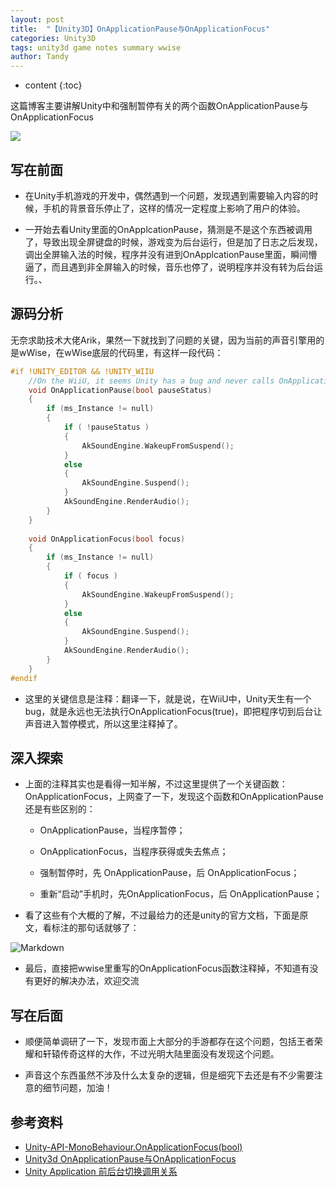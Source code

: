 ```yaml
---
layout: post
title:  "【Unity3D】OnApplicationPause与OnApplicationFocus"
categories: Unity3D
tags: unity3d game notes summary wwise
author: Tandy
---
```


* content
{:toc}

这篇博客主要讲解Unity中和强制暂停有关的两个函数OnApplicationPause与OnApplicationFocus

![](https://timgsa.baidu.com/timg?image&quality=80&size=b9999_10000&sec=1498625091335&di=7ff3f507fe3632acc059239d4fb9a60a&imgtype=0&src=http%3A%2F%2Fwww.qianjunyouxi.com%2Fueditor%2Fphp%2Fupload%2Fimage%2F20151008%2F1444309444853389.jpg)






## 写在前面

- 在Unity手机游戏的开发中，偶然遇到一个问题，发现遇到需要输入内容的时候，手机的背景音乐停止了，这样的情况一定程度上影响了用户的体验。

- 一开始去看Unity里面的OnApplcationPause，猜测是不是这个东西被调用了，导致出现全屏键盘的时候，游戏变为后台运行，但是加了日志之后发现，调出全屏输入法的时候，程序并没有进到OnApplcationPause里面，瞬间懵逼了，而且遇到非全屏输入的时候，音乐也停了，说明程序并没有转为后台运行。、

## 源码分析

无奈求助技术大佬Arik，果然一下就找到了问题的关键，因为当前的声音引擎用的是wWise，在wWise底层的代码里，有这样一段代码：

```c
#if !UNITY_EDITOR && !UNITY_WIIU
	//On the WiiU, it seems Unity has a bug and never calls OnApplicationFocus(true).  This leaves us in "suspended mode".  So commented out for now.
	void OnApplicationPause(bool pauseStatus) 
	{
		if (ms_Instance != null)
		{
			if ( !pauseStatus )
			{
				AkSoundEngine.WakeupFromSuspend();
			}
			else
			{
				AkSoundEngine.Suspend();  
			}
			AkSoundEngine.RenderAudio();
		}        
	}
	
    void OnApplicationFocus(bool focus)
    {
        if (ms_Instance != null)
        {
            if ( focus )
            {
                AkSoundEngine.WakeupFromSuspend();
            }
            else
            {
				AkSoundEngine.Suspend();           
            }
            AkSoundEngine.RenderAudio();
        }
    }
#endif
```

- 这里的关键信息是注释：翻译一下，就是说，在WiiU中，Unity天生有一个bug，就是永远也无法执行OnApplicationFocus(true)，即把程序切到后台让声音进入暂停模式，所以这里注释掉了。

## 深入探索

- 上面的注释其实也是看得一知半解，不过这里提供了一个关键函数：OnApplicationFocus，上网查了一下，发现这个函数和OnApplicationPause还是有些区别的：

	- OnApplicationPause，当程序暂停；
	- OnApplicationFocus，当程序获得或失去焦点；

	- 强制暂停时，先 OnApplicationPause，后 OnApplicationFocus；
	- 重新“启动”手机时，先OnApplicationFocus，后 OnApplicationPause；

- 看了这些有个大概的了解，不过最给力的还是unity的官方文档，下面是原文，看标注的那句话就够了：

![Markdown](http://i1.ciimg.com/599048/5ac2b435c2bc2342.png)

- 最后，直接把wwise里重写的OnApplicationFocus函数注释掉，不知道有没有更好的解决办法，欢迎交流

## 写在后面

- 顺便简单调研了一下，发现市面上大部分的手游都存在这个问题，包括王者荣耀和轩辕传奇这样的大作，不过光明大陆里面没有发现这个问题。

- 声音这个东西虽然不涉及什么太复杂的逻辑，但是细究下去还是有不少需要注意的细节问题，加油！

## 参考资料

- [Unity-API-MonoBehaviour.OnApplicationFocus(bool)](https://docs.unity3d.com/ScriptReference/MonoBehaviour.OnApplicationFocus.html)
- [Unity3d OnApplicationPause与OnApplicationFocus](http://blog.csdn.net/jbjwpzyl3611421/article/details/12780219)
- [Unity Application 前后台切换调用关系](http://blog.csdn.net/aa4790139/article/details/48087877)

